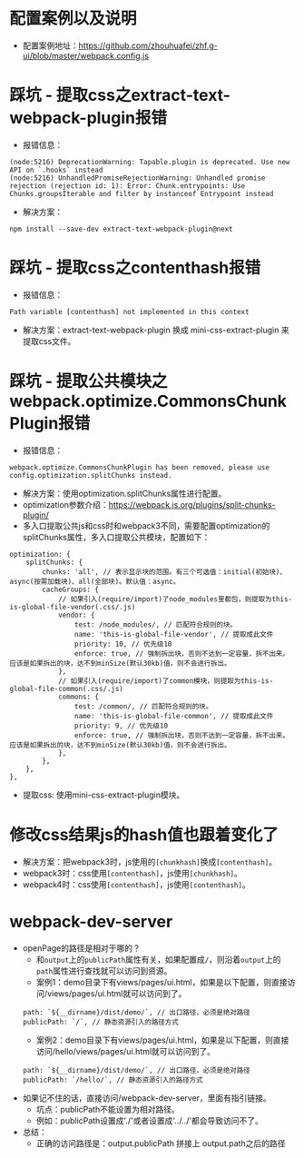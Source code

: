 # 配置案例以及说明
* 配置案例地址：https://github.com/zhouhuafei/zhf.g-ui/blob/master/webpack.config.js

# 踩坑 - 提取css之extract-text-webpack-plugin报错
* 报错信息：
```
(node:5216) DeprecationWarning: Tapable.plugin is deprecated. Use new API on `.hooks` instead
(node:5216) UnhandledPromiseRejectionWarning: Unhandled promise rejection (rejection id: 1): Error: Chunk.entrypoints: Use Chunks.groupsIterable and filter by instanceof Entrypoint instead
```
* 解决方案：
```
npm install --save-dev extract-text-webpack-plugin@next
```

# 踩坑 - 提取css之contenthash报错
* 报错信息：
```
Path variable [contenthash] not implemented in this context
```
* 解决方案：extract-text-webpack-plugin 换成 mini-css-extract-plugin 来提取css文件。

# 踩坑 - 提取公共模块之webpack.optimize.CommonsChunkPlugin报错
* 报错信息：
```
webpack.optimize.CommonsChunkPlugin has been removed, please use config.optimization.splitChunks instead.
```
* 解决方案：使用optimization.splitChunks属性进行配置。
* optimization参数介绍：https://webpack.js.org/plugins/split-chunks-plugin/
* 多入口提取公共js和css时和webpack3不同，需要配置optimization的splitChunks属性，多入口提取公共模块，配置如下：
```
optimization: {
    splitChunks: {
        chunks: 'all', // 表示显示块的范围。有三个可选值：initial(初始块)、async(按需加载块)、all(全部块)。默认值：async。
        cacheGroups: {
            // 如果引入(require/import)了node_modules里都包，则提取为this-is-global-file-vendor(.css/.js)
            vendor: {
                test: /node_modules/, // 匹配符合规则的块。
                name: 'this-is-global-file-vendor', // 提取成此文件
                priority: 10, // 优先级10
                enforce: true, // 强制拆出块，否则不达到一定容量，拆不出来。应该是如果拆出的块，达不到minSize(默认30kb)值，则不会进行拆出。
            },
            // 如果引入(require/import)了common模块，则提取为this-is-global-file-common(.css/.js)
            commons: {
                test: /common/, // 匹配符合规则的块。
                name: 'this-is-global-file-common', // 提取成此文件
                priority: 9, // 优先级10
                enforce: true, // 强制拆出块，否则不达到一定容量，拆不出来。应该是如果拆出的块，达不到minSize(默认30kb)值，则不会进行拆出。
            },
        },
    },
},
```
* 提取css: 使用mini-css-extract-plugin模块。

# 修改css结果js的hash值也跟着变化了
* 解决方案：把webpack3时，js使用的```[chunkhash]```换成```[contenthash]```。
* webpack3时：css使用```[contenthash]```，js使用```[chunkhash]```。
* webpack4时：css使用```[contenthash]```，js使用```[contenthash]```。

# webpack-dev-server
* openPage的路径是相对于哪的？
    - 和```output```上的```publicPath```属性有关，如果配置成```/```，则沿着```output```上的```path```属性进行查找就可以访问到资源。
    - 案例1：demo目录下有views/pages/ui.html，如果是以下配置，则直接访问/views/pages/ui.html就可以访问到了。
    ```
    path: `${__dirname}/dist/demo/`, // 出口路径，必须是绝对路径
    publicPath: `/`, // 静态资源引入的路径方式
    ```
    - 案例2：demo目录下有views/pages/ui.html，如果是以下配置，则直接访问/hello/views/pages/ui.html就可以访问到了。
    ```
    path: `${__dirname}/dist/demo/`, // 出口路径，必须是绝对路径
    publicPath: `/hello/`, // 静态资源引入的路径方式
    ```
* 如果记不住的话，直接访问/webpack-dev-server，里面有指引链接。
    - 坑点：publicPath不能设置为相对路径。
    - 例如：publicPath设置成'./'或者设置成'../../'都会导致访问不了。
* 总结：
    - 正确的访问路径是：output.publicPath 拼接上 output.path之后的路径

